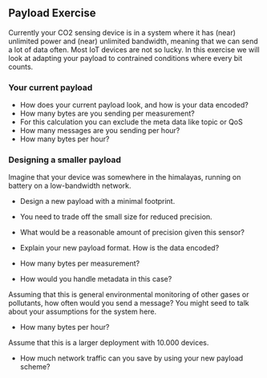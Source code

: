 ## Payload Exercise

Currently your CO2 sensing device is in a system where it has (near) unlimited
power and (near) unlimited bandwidth, meaning that we can send a lot of data
often. Most IoT devices are not so lucky. In this exercise we will look at adapting
your payload to contrained conditions where every bit counts.

### Your current payload

  * How does your current payload look, and how is your data encoded?
  * How many bytes are you sending per measurement?
  * For this calculation you can exclude the meta data like topic or QoS
  * How many messages are you sending per hour?
  * How many bytes per hour?
  
### Designing a smaller payload

Imagine that your device was somewhere in the himalayas, running on battery
on a low-bandwidth network.

  * Design a new payload with a minimal footprint.
  * You need to trade off the small size for reduced precision.
  * What would be a reasonable amount of precision given this sensor?
  
  * Explain your new payload format. How is the data encoded?
  
  * How many bytes per measurement?
  * How would you handle metadata in this case?
  
Assuming that this is general environmental monitoring of other gases or
pollutants, how often would you send a message? You might seed to talk
about your assumptions for the system here.

  * How many bytes per hour?
  
Assume that this is a larger deployment with 10.000 devices. 

  * How much network traffic can you save by using your new payload scheme?
